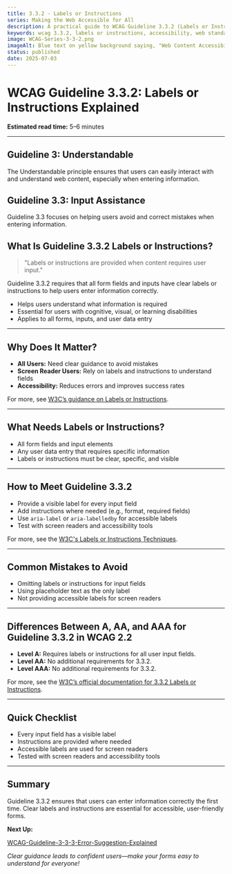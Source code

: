 ```yaml
---
title: 3.3.2 - Labels or Instructions
series: Making the Web Accessible for All
description: A practical guide to WCAG Guideline 3.3.2 (Labels or Instructions)—what it means, why it matters, and how to help users enter information correctly the first time.
keywords: wcag 3.3.2, labels or instructions, accessibility, web standards, form usability, user experience
image: WCAG-Series-3-3-2.png
imageAlt: Blue text on yellow background saying, "Web Content Accessibiilty Guiedlines (WCAG) 3.3.2 Explained, Labels or Instructions"
status: published
date: 2025-07-03
---
```


# **WCAG Guideline 3.3.2: Labels or Instructions Explained**

**Estimated read time:** 5–6 minutes

---

## **Guideline 3: Understandable**

The Understandable principle ensures that users can easily interact with and understand web content, especially when entering information.

## **Guideline 3.3: Input Assistance**

Guideline 3.3 focuses on helping users avoid and correct mistakes when entering information.

## **What Is Guideline 3.3.2 Labels or Instructions?**

<!-- [Illustration: Form with clear labels and instructions for each field] -->

> "Labels or instructions are provided when content requires user input."

Guideline 3.3.2 requires that all form fields and inputs have clear labels or instructions to help users enter information correctly.

- Helps users understand what information is required
- Essential for users with cognitive, visual, or learning disabilities
- Applies to all forms, inputs, and user data entry

---

## **Why Does It Matter?**

<!-- [Infographic: Label icon, instruction text, and user with assistive tech] -->

- **All Users:** Need clear guidance to avoid mistakes
- **Screen Reader Users:** Rely on labels and instructions to understand fields
- **Accessibility:** Reduces errors and improves success rates

For more, see [W3C’s guidance on Labels or Instructions](https://www.w3.org/WAI/WCAG22/Understanding/labels-or-instructions.html).

---

## **What Needs Labels or Instructions?**

<!-- [Grid: Form fields, labels, and instruction text] -->

- All form fields and input elements
- Any user data entry that requires specific information
- Labels or instructions must be clear, specific, and visible

---

## **How to Meet Guideline 3.3.2**

<!-- [Side-by-side: Good example (clear label and instruction) vs. Bad example (no label or unclear instruction)] -->

- Provide a visible label for every input field
- Add instructions where needed (e.g., format, required fields)
- Use `aria-label` or `aria-labelledby` for accessible labels
- Test with screen readers and accessibility tools

For more, see the [W3C's Labels or Instructions Techniques](https://www.w3.org/WAI/WCAG22/Techniques/general/G131).

---

## **Common Mistakes to Avoid**

<!-- [Do/Don't graphic: Left side with clear label, right side with missing or unclear label] -->

- Omitting labels or instructions for input fields
- Using placeholder text as the only label
- Not providing accessible labels for screen readers

---

## **Differences Between A, AA, and AAA for Guideline 3.3.2 in WCAG 2.2**

<!-- [Infographic: Three columns labeled A, AA, AAA with example requirements for each] -->

- **Level A:** Requires labels or instructions for all user input fields.
- **Level AA:** No additional requirements for 3.3.2.
- **Level AAA:** No additional requirements for 3.3.2.

For more, see the [W3C’s official documentation for 3.3.2 Labels or Instructions](https://www.w3.org/WAI/WCAG22/Understanding/labels-or-instructions.html).

---

## **Quick Checklist**

<!-- [Checklist graphic: Icons for label, instruction, and form field] -->

- Every input field has a visible label
- Instructions are provided where needed
- Accessible labels are used for screen readers
- Tested with screen readers and accessibility tools

---

## **Summary**

<!-- [Illustration: User filling out a form with clear labels and instructions] -->

Guideline 3.3.2 ensures that users can enter information correctly the first time. Clear labels and instructions are essential for accessible, user-friendly forms.

**Next Up:**

[WCAG-Guideline-3-3-3-Error-Suggestion-Explained](WCAG-Guideline-3-3-3-Error-Suggestion-Explained)

*Clear guidance leads to confident users—make your forms easy to understand for everyone!*
